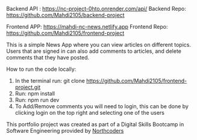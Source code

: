 Backend API : https://nc-project-0hto.onrender.com/api/
Backend Repo: https://github.com/Mahdi2105/backend-project

Frontend APP: https://mahdi-nc-news.netlify.app
Frontend Repo: https://github.com/Mahdi2105/frontend-project

This is a simple News App where you can view articles on different topics.
Users that are signed in can also add comments to articles, and delete
comments that they have posted.

How to run the code locally:

1. In the terminal run: git clone https://github.com/Mahdi2105/frontend-project.git
2. Run: npm install
3. Run: npm run dev
4. To Add/Remove comments you will need to login, this can be done by clicking login
   on the top right and selecting one of the users

This portfolio project was created as part of a Digital Skills Bootcamp
in Software Engineering provided by [Northcoders](https://northcoders.com/)
